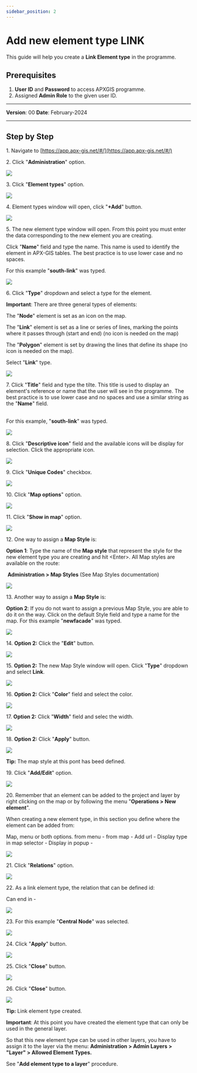 ```yaml
---
sidebar_position: 2
---
```


# Add new element type LINK

This guide will help you create a **Link Element type** in the programme.

## **Prerequisites**
1.	**User ID** and **Password** to access APXGIS programme.
2.	Assigned **Admin Role** to the given user ID.


------------

**Version**: 00
**Date**: February-2024

------------
## **Step by Step**

1\. Navigate to [https://app.apx-gis.net/#/](https://app.apx-gis.net/#/)


2\. Click "**Administration**" option.

![](static/img/downloads/02-create-element-type-link_1.jpeg)


3\. Click "**Element types**" option.

![](static/img/downloads/02-create-element-type-link_2.jpeg)


4\. Element types window will open, click "**\+Add**" button.

![](static/img/downloads/02-create-element-type-link_3.jpeg)


5\. The new element type window will open. From this point you must enter the data corresponding to the new element you are creating.


 Click "**Name**" field and type the name. This name is used to identify the element in APX-GIS tables. The best practice is to use lower case and no spaces.

 For this example "**south-link**" was typed.

![](static/img/downloads/02-create-element-type-link_4.jpeg)


6\. Click "**Type**" dropdown and select a type for the element.

**Important**: There are three general types of elements:

The "**Node**" element is set as an icon on the map.

The "**Link**" element is set as a line or series of lines, marking the points where it passes through (start and end) (no icon is needed on the map)

The "**Polygon**" element is set by drawing the lines that define its shape (no icon is needed on the map).

Select "**Link**" type.

![](static/img/downloads/02-create-element-type-link_5.jpeg)


7\. Click "**Title**" field and type the tilte. This title is used to display an element's reference or name that the user will see in the programme. The best practice is to use lower case and no spaces and use a similar string as the "**Name**" field.

\
 For this example, "**south-link**" was typed.

![](static/img/downloads/02-create-element-type-link_6.jpeg)


8\. Click "**Descriptive icon**" field and the available icons will be display for selection. Click the appropriate icon.

![](static/img/downloads/02-create-element-type-link_7.jpeg)


9\. Click "**Unique Codes**" checkbox.

![](static/img/downloads/02-create-element-type-link_8.jpeg)


10\. Click "**Map options**" option.

![](static/img/downloads/02-create-element-type-link_9.jpeg)


11\. Click "**Show in map**" option.

![](static/img/downloads/02-create-element-type-link_10.jpeg)


12\. One way to assign a **Map Style** is:

**Option 1**: Type the name of the **Map style** that represent the style for the new element type you are creating and hit &lt;Enter&gt;. All Map styles are available on the route:

 **Administration &gt; Map Styles** (See Map Styles documentation)

![](static/img/downloads/02-create-element-type-link_11.jpeg)


13\. Another way to assign a **Map Style** is:

**Option 2**: If you do not want to assign a previous Map Style, you are able to do it on the way. Click on the default Style field and type a name for the map. For this example "**newfacade**" was typed.

![](static/img/downloads/02-create-element-type-link_12.jpeg)


14\. **Option 2:** Click the "**Edit**" button.

![](static/img/downloads/02-create-element-type-link_13.jpeg)


15\. **Option 2:** The new Map Style window will open. Click "**Type**" dropdown and select **Link**.

![](static/img/downloads/02-create-element-type-link_14.jpeg)


16\. **Option 2:** Click "**Color**" field and select the color.

![](static/img/downloads/02-create-element-type-link_15.jpeg)


17\. **Option 2:** Click "**Width**" field and selec the width.

![](static/img/downloads/02-create-element-type-link_16.jpeg)


18\. **Option 2:** Click "**Apply**" button.

![](static/img/downloads/02-create-element-type-link_17.jpeg)


**Tip:** The map style at this pont has beed defined.


19\. Click "**Add/Edit**" option.

![](static/img/downloads/02-create-element-type-link_18.jpeg)


20\. Remember that an element can be added to the project and layer by right clicking on the map or by following the menu "**Operations &gt; New element**". 

When creating a new element type, in this section you define where the element can be added from:


Map, menu or both options.
from menu -
from map -
Add url -
Display type in map selector -
Display in popup -

![](static/img/downloads/02-create-element-type-link_19.jpeg)


21\. Click "**Relations**" option.

![](static/img/downloads/02-create-element-type-link_20.jpeg)


22\. As a link element type, the relation that can be defined id: 

Can end in -

![](static/img/downloads/02-create-element-type-link_21.jpeg)


23\. For this example "**Central Node**" was selected.

![](static/img/downloads/02-create-element-type-link_22.jpeg)


24\. Click "**Apply**" button.

![](static/img/downloads/02-create-element-type-link_23.jpeg)


25\. Click "**Close**" button.

![](static/img/downloads/02-create-element-type-link_24.jpeg)


26\. Click "**Close**" button.

![](static/img/downloads/02-create-element-type-link_25.jpeg)


**Tip:** Link element type created.

**Important**: At this point you have created the element type that can only be used in the general layer.

So that this new element type can be used in other layers, you have to assign it to the layer via the menu: **Administration &gt; Admin Layers &gt; "Layer" &gt; Allowed Element Types.**

See "**Add element type to a layer**" procedure.

